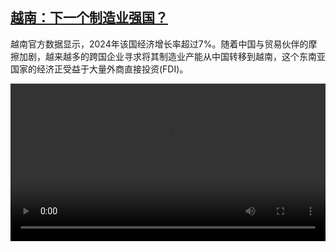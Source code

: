 <!--1736857025000-->
[越南：下一个制造业强国？](https://www.dw.com/zh/%E8%B6%8A%E5%8D%97%EF%BC%9A%E4%B8%8B%E4%B8%80%E4%B8%AA%E5%88%B6%E9%80%A0%E4%B8%9A%E5%BC%BA%E5%9B%BD%EF%BC%9F/a-71266165)
------

<p>越南官方数据显示，2024年该国经济增长率超过7%。随着中国与贸易伙伴的摩擦加剧，越来越多的跨国企业寻求将其制造业产能从中国转移到越南，这个东南亚国家的经济正受益于大量外商直接投资(FDI)。</small></p><video src="https://tvdownloaddw-a.akamaihd.net/Events/mp4/vdt_zh/2025/bchi250110_vnboom2_01smw_AVC_1280x720.mp4" controls style="width:100%"></video>
